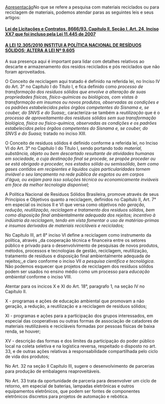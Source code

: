 [Apresentação](//politica-nacional-de-residuos-solidos/README.md)No que se refere a pesquisa com materiais reciclados ou para reciclagem de materiais, podemos atendar paras as seguintes leis e seus artigos:

#### [Lei de Licitações e Contratos, 8666/93, Capítulo II, Seção I, Art. 24, Inciso XX7 que foi incluso pela Lei 11.445 de 2007](/lei-de-licitacoes-e-contratos-capitulo-ii-secao-i.md#lei-licitacoes-contratos-capitulo-ii-secao-i-art24-inc-xxvii-lei11445-2007)

#### [A LEI 12.305/2010 INSTITUI A POLÍTICA NACIONAL DE RESÍDUOS SÓLIDOS; ALTERA A LEI Nº 9.605](//politica-nacional-de-residuos-solidos/README.md)

A sua presença aqui é important para lidar com detalhes relativos ao descarte e armazenamento dos residos reciclados e pós reciclados que não foram aproveitados.

O Conceito de reciclagem aqui tratado é definido na referida lei, no Inciso IV do Art. 3° no Capítulo I do Título I, e fica definido como _processo de transformação dos resíduos sólidos que envolve a alteração de suas propriedades físicas, físico-químicas ou biológicas, com vistas à transformação em insumos ou novos produtos, observadas as condições e os padrões estabelecidos pelos órgãos competentes do Sisnama e, se couber, do SNVS e do Suasa;_, caracteriza-se também a _*reutilização*_ que é o _processo de aproveitamento dos resíduos sólidos sem sua transformação biológica, física ou físico-química, observadas as condições e os padrões estabelecidos pelos órgãos competentes do Sisnama e, se couber, do SNVS e do Suasa;_ tratado no inciso XIII.

O Conceito de residuos sólidos é definido conforme a referida lei, no Inciso VI do Art. 3° no Capítulo I do Título I, sendo portando todo _material, substância, objeto ou bem descartado resultante de atividades humanas em sociedade, a cuja destinação final se procede, se propõe proceder ou se está obrigado a proceder, nos estados sólido ou semissólido, bem como gases contidos em recipientes e líquidos cujas particularidades tornem inviável o seu lançamento na rede pública de esgotos ou em corpos d’água, ou exijam para isso soluções técnica ou economicamente inviáveis em face da melhor tecnologia disponível;_

A Política Nacional de Resíduos Sólidos Brasileira, promove através de seus Princípios e Objetivos quanto a reciclagem, definidos no Capítulo II, Art. 7° em especial os incisos II e VI que versa como objetivos _não geração, redução, reutilização, reciclagem e tratamento dos resíduos sólidos, bem como disposição final ambientalmente adequada dos rejeitos; incentivo à indústria da reciclagem, tendo em vista fomentar o uso de matérias-primas e insumos derivados de materiais recicláveis e reciclados;_

No Capítulo III, art 8° inciso VI define a reciclagem como instrumento da política, através _da cooperação técnica e financeira entre os setores público e privado para o desenvolvimento de pesquisas de novos produtos, métodos, processos e tecnologias de gestão, reciclagem, reutilização, tratamento de resíduos e disposição final ambientalmente adequada de rejeitos;_e claro conforme o inciso VII _a pesquisa cientifica e tecnológica_. Não podemos esquecer que projetos de reciclagem dos resíduos sólidos podem ser usados no ensino médio como um processo para _educação ambiental_ conforme o inciso VIII.

Atentar para os incicos X e XI do Art. 18°, paragrafo 1, na seção IV no Capítulo II.

X - programas e ações de educação ambiental que promovam a não geração, a redução, a reutilização e a reciclagem de resíduos sólidos; 

XI - programas e ações para a participação dos grupos interessados, em especial das cooperativas ou outras formas de associação de catadores de materiais reutilizáveis e recicláveis formadas por pessoas físicas de baixa renda, se houver; 

XV - descrição das formas e dos limites da participação do poder público local na coleta seletiva e na logística reversa, respeitado o disposto no art. 33, e de outras ações relativas à responsabilidade compartilhada pelo ciclo de vida dos produtos; 

No Art. 32 na seção II Capítulo III, sugere o desenvolvimento de parcerias para produção de embalagens reaproveitáveis.

No Art. 33 trata da oportunidade de parceria para desenvolver um ciclo de retorno, em especial de baterias, lampadas eletrônicas e outros equipamentos eletrônicos, que podem ser fontes de componentes eletrônicos discretos para projetos de automação e rebótica.

